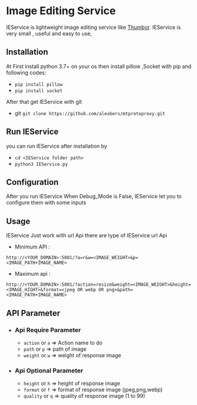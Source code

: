 # Image Editing Service #

IEService is lightweight image editing service like [Thumbor](https://github.com/thumbor/thumbor).
IEService is very small , useful and easy to use,

## Installation ##

At First install python 3.7+ on your os then install pillow ,Socket with pip and following codes:

- `pip install pillow` 
- `pip install socket`

After that get IEService with git
- git `git clone https://github.com/alexbers/mtprotoproxy.git`

## Run IEService ##

you can run IEService after installation by 

- `cd <IEService folder path>`
- `python3 IEService.py`

## Configuration ##

After you run IEService When Debug_Mode is False, IEService let you to configure them with some inputs

## Usage ##

IEService Just work with url Api there are type of IEService url Api

- Minimum API :

`http://<YOUR_DOMAIN>:5001/?a=r&w=<IMAGE_WEIGHT>&p=<IMAGE_PATH+IMAGE_NAME>`

- Maximum api :

`http://<YOUR_DOMAIN>:5001/?action=resize&weight=<IMAGE_WEIGHT>&height=<IMAGE_HIGHT>&format=<jpeg OR webp OR png>&path=<IMAGE_PATH+IMAGE_NAME>`

## API Parameter ##

- ### Api Require Parameter ###
  - `action` or `a` => Action name to do
  - `path` or `p` => path of image
  - `weight` or `w` => weight of response image

- ### Api Optional Parameter ###
  - `height` or `h` => height of response image
  - `format` or `f` => format of response image (jpeg,png,webp)
  - `quality` or `q` => quality of response image (1 to 99)


